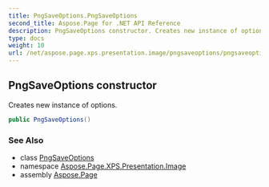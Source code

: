 ```yaml
---
title: PngSaveOptions.PngSaveOptions
second_title: Aspose.Page for .NET API Reference
description: PngSaveOptions constructor. Creates new instance of options
type: docs
weight: 10
url: /net/aspose.page.xps.presentation.image/pngsaveoptions/pngsaveoptions/
---
```

## PngSaveOptions constructor

Creates new instance of options.

```csharp
public PngSaveOptions()
```

### See Also

* class [PngSaveOptions](../)
* namespace [Aspose.Page.XPS.Presentation.Image](../../pngsaveoptions/)
* assembly [Aspose.Page](../../../)


